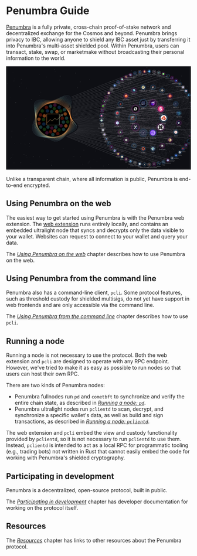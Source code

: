 # Penumbra Guide

[Penumbra] is a fully private, cross-chain proof-of-stake network and
decentralized exchange for the Cosmos and beyond. Penumbra brings privacy to
IBC, allowing anyone to shield any IBC asset just by transferring it into
Penumbra's multi-asset shielded pool.  Within Penumbra, users can transact,
stake, swap, or marketmake without broadcasting their personal information to
the world.

<picture>
  <img src="./assets/interchain-shielded-pool.jpg" />
</picture>

Unlike a transparent chain, where all information is public, Penumbra is
end-to-end encrypted. 

## Using Penumbra on the web

The easiest way to get started using Penumbra is with the Penumbra web
extension.  The [web extension][webext] runs entirely locally, and contains an
embedded ultralight node that syncs and decrypts only the data visible to your
wallet.  Websites can request to connect to your wallet and query your data.

The [_Using Penumbra on the web_](./web.md) chapter describes how to use
Penumbra on the web.

## Using Penumbra from the command line

Penumbra also has a command-line client, `pcli`.  Some protocol features, such
as threshold custody for shielded multisigs, do not yet have support in web
frontends and are only accessible via the command line.

The [_Using Penumbra from the command line_](./pcli.md) chapter describes how to
use `pcli`.

## Running a node

Running a node is not necessary to use the protocol. Both the web extension and
`pcli` are designed to operate with any RPC endpoint. However, we've tried to
make it as easy as possible to run nodes so that users can host their own RPC.

There are two kinds of Penumbra nodes:

* Penumbra fullnodes run `pd` and `cometbft` to synchronize and verify the entire chain state, as described in [_Running a node: `pd`_](./node/pd.md).
* Penumbra ultralight nodes run `pclientd` to scan, decrypt, and synchronize a specific wallet's data, as well as build and sign transactions, as described in [_Running a node: `pclientd`_](./node/pclientd.md).

The web extension and `pcli` embed the view and custody functionality provided
by `pclientd`, so it is not necessary to run `pclientd` to use them. Instead,
`pclientd` is intended to act as a local RPC for programmatic tooling (e.g.,
trading bots) not written in Rust that cannot easily embed the code for working
with Penumbra's shielded cryptography.

## Participating in development

Penumbra is a decentralized, open-source protocol, built in public.

The [_Participating in development_](./dev.md) chapter has developer
documentation for working on the protocol itself.

## Resources

The [_Resources_](./resources.md) chapter has links to other resources about the Penumbra protocol.


[protocol]: https://protocol.penumbra.zone
[rustdoc]: https://rustdoc.penumbra.zone
[Penumbra]: https://github.com/penumbra-zone/penumbra
[webext]: https://chrome.google.com/webstore/detail/penumbra-wallet/lkpmkhpnhknhmibgnmmhdhgdilepfghe
